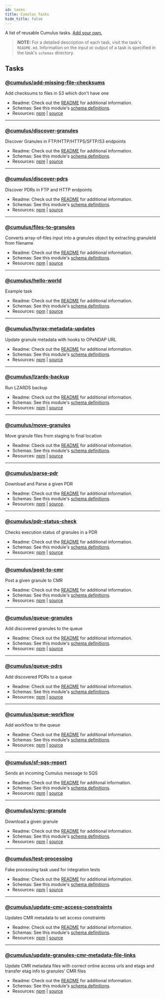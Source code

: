 ```yaml
---
id: tasks
title: Cumulus Tasks
hide_title: false
---
```


A list of reusable Cumulus tasks. [Add your own.](adding-a-task.md)

> **NOTE:** For a detailed description of each task, visit the task's `README.md`. Information on the  input or output of a task is specified in the task's `schemas` directory.

## Tasks

### [@cumulus/add-missing-file-checksums](https://github.com/nasa/cumulus/tree/master/tasks/add-missing-file-checksums#readme)

Add checksums to files in S3 which don't have one

- Readme: Check out the [README](https://github.com/nasa/cumulus/tree/master/tasks/add-missing-file-checksums#readme) for additional information.
- Schemas: See this module's [schema definitions](https://github.com/nasa/cumulus/tree/master/tasks/add-missing-file-checksums#readme/schemas).
- Resources: [npm](https://npmjs.com/package/@cumulus/add-missing-file-checksums) | [source](https://github.com/nasa/cumulus)

---

### [@cumulus/discover-granules](https://github.com/nasa/cumulus/tree/master/tasks/discover-granules)

Discover Granules in FTP/HTTP/HTTPS/SFTP/S3 endpoints

- Readme: Check out the [README](https://github.com/nasa/cumulus/tree/master/tasks/discover-granules) for additional information.
- Schemas: See this module's [schema definitions](https://github.com/nasa/cumulus/tree/master/tasks/discover-granules/schemas).
- Resources: [npm](https://npmjs.com/package/@cumulus/discover-granules) | [source](https://github.com/nasa/cumulus)

---

### [@cumulus/discover-pdrs](https://github.com/nasa/cumulus/tree/master/tasks/discover-pdrs)

Discover PDRs in FTP and HTTP endpoints

- Readme: Check out the [README](https://github.com/nasa/cumulus/tree/master/tasks/discover-pdrs) for additional information.
- Schemas: See this module's [schema definitions](https://github.com/nasa/cumulus/tree/master/tasks/discover-pdrs/schemas).
- Resources: [npm](https://npmjs.com/package/@cumulus/discover-pdrs) | [source](https://github.com/nasa/cumulus)

---

### [@cumulus/files-to-granules](https://github.com/nasa/cumulus/tree/master/tasks/files-to-granules)

Converts array-of-files input into a granules object by extracting granuleId from filename

- Readme: Check out the [README](https://github.com/nasa/cumulus/tree/master/tasks/files-to-granules) for additional information.
- Schemas: See this module's [schema definitions](https://github.com/nasa/cumulus/tree/master/tasks/files-to-granules/schemas).
- Resources: [npm](https://npmjs.com/package/@cumulus/files-to-granules) | [source](https://github.com/nasa/cumulus)

---

### [@cumulus/hello-world](https://github.com/nasa/cumulus/tree/master/tasks/hello-world)

Example task

- Readme: Check out the [README](https://github.com/nasa/cumulus/tree/master/tasks/hello-world) for additional information.
- Schemas: See this module's [schema definitions](https://github.com/nasa/cumulus/tree/master/tasks/hello-world/schemas).
- Resources: [npm](https://npmjs.com/package/@cumulus/hello-world) | [source](https://github.com/nasa/cumulus)

---

### [@cumulus/hyrax-metadata-updates](https://github.com/nasa/cumulus/tree/master/tasks/hyrax-metadata-updates)

Update granule metadata with hooks to OPeNDAP URL

- Readme: Check out the [README](https://github.com/nasa/cumulus/tree/master/tasks/hyrax-metadata-updates) for additional information.
- Schemas: See this module's [schema definitions](https://github.com/nasa/cumulus/tree/master/tasks/hyrax-metadata-updates/schemas).
- Resources: [npm](https://npmjs.com/package/@cumulus/hyrax-metadata-updates) | [source](https://github.com/nasa/cumulus)

---

### [@cumulus/lzards-backup](https://github.com/nasa/cumulus/tree/master/tasks/lzards-backup#readme)

Run LZARDS backup

- Readme: Check out the [README](https://github.com/nasa/cumulus/tree/master/tasks/lzards-backup#readme) for additional information.
- Schemas: See this module's [schema definitions](https://github.com/nasa/cumulus/tree/master/tasks/lzards-backup#readme/schemas).
- Resources: [npm](https://npmjs.com/package/@cumulus/lzards-backup) | [source](https://github.com/nasa/cumulus)

---

### [@cumulus/move-granules](https://github.com/nasa/cumulus/tree/master/tasks/move-granules)

Move granule files from staging to final location

- Readme: Cbeck out the [README](https://github.com/nasa/cumulus/tree/master/tasks/move-granules) for additional information.
- Schemas: See this module's [schema definitions](https://github.com/nasa/cumulus/tree/master/tasks/move-granules/schemas).
- Resources: [npm](https://npmjs.com/package/@cumulus/move-granules) | [source](https://github.com/nasa/cumulus)

---

### [@cumulus/parse-pdr](https://github.com/nasa/cumulus/tree/master/tasks/parse-pdr)

Download and Parse a given PDR

- Readme: Check out the [README](https://github.com/nasa/cumulus/tree/master/tasks/parse-pdr) for additional information.
- Schemas: See this module's [schema definitions](https://github.com/nasa/cumulus/tree/master/tasks/parse-pdr/schemas).
- Resources: [npm](https://npmjs.com/package/@cumulus/parse-pdr) | [source](https://github.com/nasa/cumulus).

---

### [@cumulus/pdr-status-check](https://github.com/nasa/cumulus/tree/master/tasks/pdr-status-check)

Checks execution status of granules in a PDR

- Readme: Check out the [README](https://github.com/nasa/cumulus/tree/master/tasks/pdr-status-check) for additional information.
- Schemas: See this module's [schema definitions](https://github.com/nasa/cumulus/tree/master/tasks/pdr-status-check/schemas).
- Resources: [npm](https://npmjs.com/package/@cumulus/pdr-status-check) | [source](https://github.com/nasa/cumulus)

---

### [@cumulus/post-to-cmr](https://github.com/nasa/cumulus/tree/master/tasks/post-to-cmr)

Post a given granule to CMR

- Readme: Check out the [README](https://github.com/nasa/cumulus/tree/master/tasks/post-to-cmr) for additional information.
- Schemas: See this module's [schema definitions](https://github.com/nasa/cumulus/tree/master/tasks/post-to-cmr/schemas).
- Resources: [npm](https://npmjs.com/package/@cumulus/post-to-cmr) | [source](https://github.com/nasa/cumulus)

---

### [@cumulus/queue-granules](https://github.com/nasa/cumulus/tree/master/tasks/queue-granules)

Add discovered granules to the queue

- Readme: Check out the [README](https://github.com/nasa/cumulus/tree/master/tasks/queue-granules) for additional information.
- Schemas: See this module's [schema definitions](https://github.com/nasa/cumulus/tree/master/tasks/queue-granules/schemas).
- Resources: [npm](https://npmjs.com/package/@cumulus/queue-granules) | [source](https://github.com/nasa/cumulus)

---

### [@cumulus/queue-pdrs](https://github.com/nasa/cumulus/tree/master/tasks/queue-pdrs)

Add discovered PDRs to a queue

- Readme: Check out the [README](https://github.com/nasa/cumulus/tree/master/tasks/queue-pdrs) for additional information.
- Schemas: See this module's [schema definitions](https://github.com/nasa/cumulus/tree/master/tasks/queue-pdrs/schemas).
- Resources: [npm](https://npmjs.com/package/@cumulus/queue-pdrs) | [source](https://github.com/nasa/cumulus)

---

### [@cumulus/queue-workflow](https://github.com/nasa/cumulus/tree/master/tasks/queue-workflow)

Add workflow to the queue

- Readme: Check out the [README](https://github.com/nasa/cumulus/tree/master/tasks/queue-workflow) for additional information.
- Schemas: See this module's [schema definitions](https://github.com/nasa/cumulus/tree/master/tasks/queue-workflow/schemas).
- Resources: [npm](https://npmjs.com/package/@cumulus/queue-workflow) | [source](https://github.com/nasa/cumulus)

---

### [@cumulus/sf-sqs-report](https://github.com/nasa/cumulus/tree/master/tasks/sf-sqs-report)

Sends an incoming Cumulus message to SQS

- Readme: Check out the [README](https://github.com/nasa/cumulus/tree/master/tasks/sf-sqs-report) for additonal information.
- Schemas: See this module's [schema definitions](https://github.com/nasa/cumulus/tree/master/tasks/sf-sqs-report/schemas).
- Resources: [npm](https://npmjs.com/package/@cumulus/sf-sqs-report) | [source](https://github.com/nasa/cumulus)

---

### [@cumulus/sync-granule](https://github.com/nasa/cumulus/tree/master/tasks/sync-granule)

Download a given granule

- Readme: Check out the [README](https://github.com/nasa/cumulus/tree/master/tasks/sync-granule) for additional information.
- Schemas: See this module's [schema definitions](https://github.com/nasa/cumulus/tree/master/tasks/sync-granule/schemas).
- Resources: [npm](https://npmjs.com/package/@cumulus/sync-granule) | [source](https://github.com/nasa/cumulus)

---

### [@cumulus/test-processing](https://github.com/nasa/cumulus/tree/master/tasks/test-processing)

Fake processing task used for integration tests

- Readme: Check out the [README](https://github.com/nasa/cumulus/tree/master/tasks/test-processing) for additional information.
- Schemas: See this module's [schema definitions](https://github.com/nasa/cumulus/tree/master/tasks/test-processing/schemas).
- Resources: [npm](https://npmjs.com/package/@cumulus/test-processing) | [source](https://github.com/nasa/cumulus)

---

### [@cumulus/update-cmr-access-constraints](https://github.com/nasa/cumulus/tree/master/tasks/update-cmr-access-constraints#readme)

Updates CMR metadata to set access constraints

- Readme: Check out the [README](https://github.com/nasa/cumulus/tree/master/tasks/update-cmr-access-constraints#readme) for additional information.
- Schemas: See this module's [schema definitions](https://github.com/nasa/cumulus/tree/master/tasks/update-cmr-access-constraints#readme/schemas).
- Resources: [npm](https://npmjs.com/package/@cumulus/update-cmr-access-constraints) | [source](https://github.com/nasa/cumulus)

---

### [@cumulus/update-granules-cmr-metadata-file-links](https://github.com/nasa/cumulus/tree/master/tasks/update-granules-cmr-metadata-file-links)

Update CMR metadata files with correct online access urls and etags and transfer etag info to granules' CMR files

- Readme: Check out the [README](https://github.com/nasa/cumulus/tree/master/tasks/update-granules-cmr-metadata-file-links) for additional information.
- Schemas: See this module's [schema definitions](https://github.com/nasa/cumulus/tree/master/tasks/update-granules-cmr-metadata-file-links/schemas).
- Resources: [npm](https://npmjs.com/package/@cumulus/update-granules-cmr-metadata-file-links) | [source](https://github.com/nasa/cumulus)

